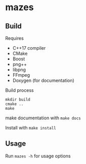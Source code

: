 # mazes

## Build
Requires
- C++17 compiler
- CMake
- Boost
- png++
- libpng
- FFmpeg
- Doxygen (for documentation)

Build process
```
mkdir build
cmake ..
make
```

make documentation with `make docs`

Install with `make install`

## Usage
Run `mazes -h` for usage options
